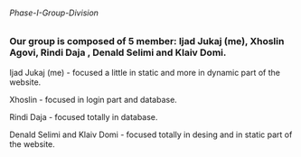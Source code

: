 ###### Phase-I-Group-Division
### Our group is  composed of 5 member: Ijad Jukaj (me), Xhoslin Agovi, Rindi Daja , Denald Selimi and Klaiv Domi.

Ijad Jukaj (me) - focused a little in static and more in dynamic part of the website.

Xhoslin - focused in login part and  database.

Rindi Daja - focused totally in database.

Denald Selimi and Klaiv Domi - focused totally in desing and in static part of the website.
